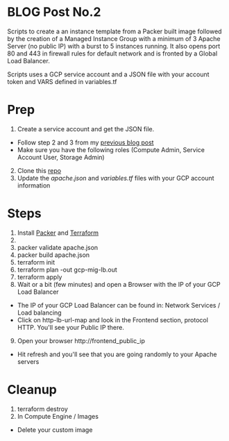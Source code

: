 # BLOG  Post No.2

Scripts to create a an instance template from a Packer built image followed by the creation of a Managed Instance Group with a minimum of 3 Apache Server (no public IP) with a burst to 5 instances running. It also opens port 80 and 443 in firewall rules for default network and is fronted by a Global Load Balancer.

Scripts uses a GCP service account and a JSON file with your account token and VARS defined in variables.tf

# Prep
1) Create a service account and get the JSON file.
  * Follow step 2 and 3 from my [previous blog post](https://www.cloudops.com/2018/02/how-to-deploy-consul-in-gcp-using-terraform-your-first-step-towards-devops-automation/)
  * Make sure you have the following roles (Compute Admin, Service Account User, Storage Admin)

2) Clone this [repo](https://github.com/sveronneau/gcp-mig-lb.git)
3) Update the *apache.json* and *variables.tf* files  with your GCP account information

# Steps
1) Install [Packer](https://www.packer.io) and [Terraform](https://www.terraform.io)
2) 
3) packer validate apache.json
4) packer build apache.json
5) terraform init
6) terraform plan -out gcp-mig-lb.out
7) terraform apply
8) Wait or a bit (few minutes)  and open a Browser with the IP of your GCP Load Balancer
  * The IP of your GCP Load Balancer can be found in: Network Services / Load balancing
  * Click on http-lb-url-map and look in the Frontend section, protocol HTTP.  You'll see your Public IP there.
9) Open your browser http://frontend_public_ip
  * Hit refresh and you'll see that you are going randomly to your Apache servers

# Cleanup
1) terraform destroy
2) In Compute Engine / Images
  * Delete your custom image
